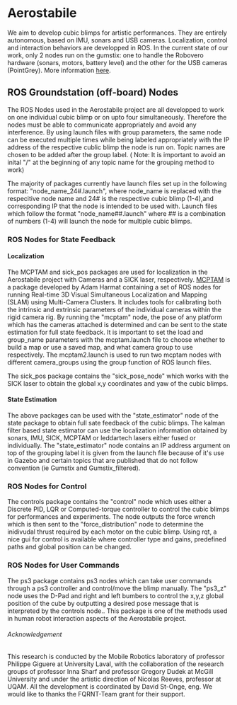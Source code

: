 

# Aerostabile
We aim to develop cubic blimps for artistic performances. They are entirely autonomous, based on IMU, sonars and USB cameras. Localization, control and interaction behaviors are developped in ROS. In the current state of our work, only 2 nodes run on the gumstix: one to handle the Robovero hardware (sonars, motors, battery level) and the other for the USB cameras (PointGrey). More information [here](http://robot.gmc.ulaval.ca/en/research/theme409.html).

## ROS Groundstation (off-board) Nodes

The ROS Nodes used in the Aerostabile project are all developped to work on one individual cubic blimp or on upto four simultaneously.  Therefore the nodes must be able to communicate appropriately and avoid any interference. By using launch files with group parameters, the same node can be executed multiple times while being labeled appropriately with the IP address of the respective cublic blimp the node is run on.  Topic names are chosen to be added after the group label. ( Note: It is important to avoid an inital "/" at the beginning of any topic name for the grouping method to work)

The majority of packages currently have launch files set up in the following format:  "node_name_24#.launch", where node_name is replaced with the respecitive node name and 24# is the respective cubic blimp (1-4),and corresponding IP that the node is intended to be used with. Launch files which follow the format "node_name##.launch" where ## is a combination of numbers (1-4) will launch the node for multiple cubic blimps.

### ROS Nodes for State Feedback

#### Localization 

The MCPTAM and sick_pos packages are used  for localization in the Aerostabile project with Cameras and a SICK laser, respectively. 
 [MCPTAM](https://github.com/aharmat/mcptam) is a package developed by Adam Harmat containing a set of ROS nodes for running Real-time 3D Visual Simultaneous Localization and Mapping (SLAM) using Multi-Camera Clusters. It includes tools for calibrating both the intrinsic and extrinsic parameters of the individual cameras within the rigid camera rig. By running the "mcptam" node, the pose of any platform which has the cameras attached is determined and can be sent to the state estimation for full state feedback. It is important to set the load and group_name parameters with the mcptam.launch file to choose whether to build a map or use a saved map, and what camera group to use respectively.  The mcptam2.launch is used to run two mcptam nodes with different camera_groups using the group function of ROS launch files.

 The sick_pos package contains the "sick_pose_node" which works with the SICK laser to obtain the global x,y coordinates and yaw of the cubic blimps.

#### State Estimation

The above packages can be used with the "state_estimator" node of the state package to obtain full sate feedback of the cubic blimps. The kalman filter based state estimator can use the localization information obtained by sonars, IMU, SICK, MCPTAM or leddartech lasers either fused or individually.  The "state_estimator" node contains an IP address argument  on top of the grouping label it is given from the launch file because of it's use in Gazebo and certain topics that are published that do not follow convention (ie Gumstix and Gumstix_filtered).  

### ROS Nodes for Control

The controls package contains the "control" node which uses either a Discrete PID, LQR or Computed-torque controller to control the cubic blimps for performances and experiments.  The node outputs the force wrench which is then sent to the "force_distribution" node to determine the inidivudal thrust required by each motor on the cubic blimp.  Using rqt, a nice gui for control is available where controller type and gains, predefined paths and global position can be changed.  

### ROS Nodes for User Commands

The ps3 package contains  ps3 nodes which can take user commands through a ps3 controller and control/move the blimp manually.  The "ps3_z" node uses the D-Pad and right and left bumbers to control the x,y,z global position of the cube by outputting a desired pose message that is interpreted by the controls node..   This package is one of the methods used in human robot interaction aspects of the Aerostabile project.

###### Acknowledgement
This research is conducted by the Mobile Robotics laboratory of professor Philippe Giguere at University Laval, with the collaboration of the research groups of professor Inna Sharf and professor Gregory Dudek at McGill University and under the artistic direction of Nicolas Reeves, professor at UQAM. All the development is coordinated by David St-Onge, eng. We would like to thanks the FQRNT-Team grant for their support.
